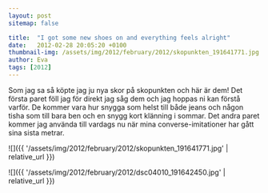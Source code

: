 ```yaml
---
layout: post
sitemap: false

title:  "I got some new shoes on and everything feels alright"
date:   2012-02-28 20:05:20 +0100
thumbnail-img: /assets/img/2012/february/2012/skopunkten_191641771.jpg
author: Eva
tags: [2012]
---
```


Som jag sa så köpte jag ju nya skor på skopunkten och här är dem! Det första paret föll jag för direkt jag såg dem och jag hoppas ni kan förstå varför. De kommer vara hur snygga som helst till både jeans och någon tisha som till bara ben och en snygg kort klänning i sommar. Det andra paret kommer jag använda till vardags nu när mina converse-imitationer har gått sina sista metrar.

![]({{ '/assets/img/2012/february/2012/skopunkten_191641771.jpg'  | relative_url }})

![]({{ '/assets/img/2012/february/2012/dsc04010_191642450.jpg'  | relative_url }})

